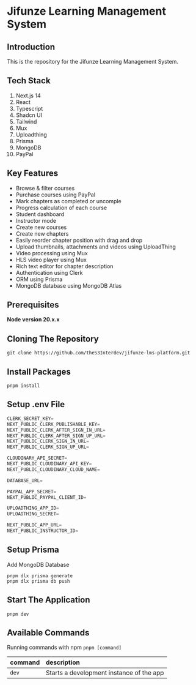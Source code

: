 # Jifunze Learning Management System

## Introduction

This is the repository for the Jifunze Learning Management System.

## Tech Stack

1. Next.js 14
1. React
1. Typescript
1. Shadcn UI
1. Tailwind
1. Mux
1. Uploadthing
1. Prisma
1. MongoDB
1. PayPal

## Key Features

- Browse & filter courses
- Purchase courses using PayPal
- Mark chapters as completed or uncomple
- Progress calculation of each course
- Student dashboard
- Instructor mode
- Create new courses
- Create new chapters
- Easily reorder chapter position with drag and drop
- Upload thumbnails, attachments and videos using UploadThing
- Video processing using Mux
- HLS video player using Mux
- Rich text editor for chapter description
- Authentication using Clerk
- ORM using Prisma
- MongoDB database using MongoDB Atlas

## Prerequisites

**Node version 20.x.x**

## Cloning The Repository

```shell
git clone https://github.com/theS3Interdev/jifunze-lms-platform.git
```

## Install Packages

```shell
pnpm install
```

## Setup .env File

```js
CLERK_SECRET_KEY=
NEXT_PUBLIC_CLERK_PUBLISHABLE_KEY=
NEXT_PUBLIC_CLERK_AFTER_SIGN_IN_URL=
NEXT_PUBLIC_CLERK_AFTER_SIGN_UP_URL=
NEXT_PUBLIC_CLERK_SIGN_IN_URL=
NEXT_PUBLIC_CLERK_SIGN_UP_URL=

CLOUDINARY_API_SECRET=
NEXT_PUBLIC_CLOUDINARY_API_KEY=
NEXT_PUBLIC_CLOUDINARY_CLOUD_NAME=

DATABASE_URL=

PAYPAL_APP_SECRET=
NEXT_PUBLIC_PAYPAL_CLIENT_ID=

UPLOADTHING_APP_ID=
UPLOADTHING_SECRET=

NEXT_PUBLIC_APP_URL=
NEXT_PUBLIC_INSTRUCTOR_ID=
```

## Setup Prisma

Add MongoDB Database

```shell
pnpm dlx prisma generate
pnpm dlx prisma db push
```

## Start The Application

```shell
pnpm dev
```

## Available Commands

Running commands with npm `pnpm [command]`

| command | description                              |
| :------ | :--------------------------------------- |
| `dev`   | Starts a development instance of the app |
